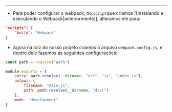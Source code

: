 ___
- Para poder configurar o webpack, no `script`que criamos [[Instalando e executando o Webpack|anteriormente]], alteramos ele para:
```json
"scripts": {
	"build": "Webpack"
}
```
- Agora na raiz do nosso projeto criamos o arquivo `webpack.config.js`, e dentro dele fazemos as seguintes configurações:
```js
const path = require("path")

module.exports = {
	entry: path.resolve(__dirname, "src", "js", "index.js"),
	output: {
		filename: "main.js",
		path: path.resolve(__dirname, "dist")
	},
	mode: "development"
}
```